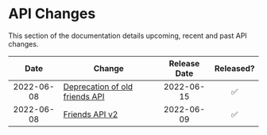 # API Changes

This section of the documentation details upcoming, recent and past API changes.

| Date | Change | Release Date | Released? |
|:-:|---|:-:|:-:|
| 2022-06-08 | [Deprecation of old friends API](/changes/20220608-friends-api-v1-deprecation) | 2022-06-15 | ✅ |
| 2022-06-08 | [Friends API v2](/changes/20220608-friends-api-v2) | 2022-06-09 | ✅ |

